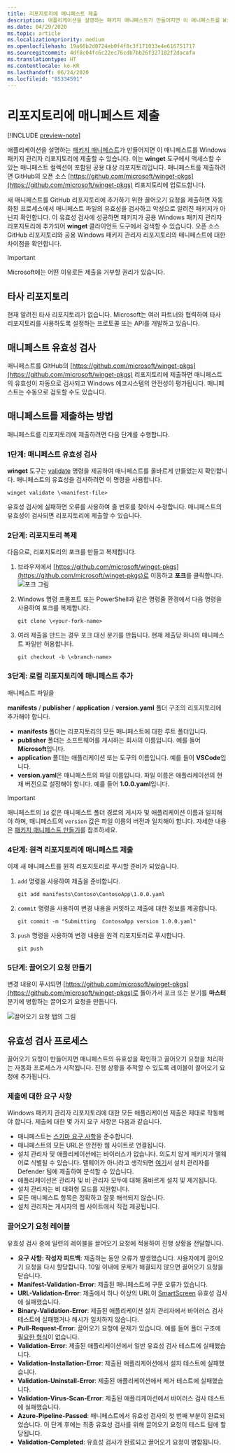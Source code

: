 ```yaml
---
title: 리포지토리에 매니페스트 제출
description: 애플리케이션을 설명하는 패키지 매니페스트가 만들어지면 이 매니페스트를 Windows 패키지 관리자 리포지토리에 제출할 수 있습니다.
ms.date: 04/29/2020
ms.topic: article
ms.localizationpriority: medium
ms.openlocfilehash: 19a66b2d0724eb0f4f8c3f171033e4e616751717
ms.sourcegitcommit: 4df8c04fc6c22ec76cdb7bb26f327182f2dacafa
ms.translationtype: HT
ms.contentlocale: ko-KR
ms.lasthandoff: 06/24/2020
ms.locfileid: "85334591"
---
```

# <a name="submit-your-manifest-to-the-repository"></a>리포지토리에 매니페스트 제출

[!INCLUDE [preview-note](../../includes/package-manager-preview.md)]

애플리케이션을 설명하는 [패키지 매니페스트](manifest.md)가 만들어지면 이 매니페스트를 Windows 패키지 관리자 리포지토리에 제출할 수 있습니다. 이는 **winget** 도구에서 액세스할 수 있는 매니페스트 컬렉션이 포함된 공용 대상 리포지토리입니다. 매니페스트를 제출하려면 GitHub의 오픈 소스 [https://github.com/microsoft/winget-pkgs](https://github.com/microsoft/winget-pkgs) 리포지토리에 업로드합니다.

새 매니페스트를 GitHub 리포지토리에 추가하기 위한 끌어오기 요청을 제출하면 자동화된 프로세스에서 매니페스트 파일의 유효성을 검사하고 악성으로 알려진 패키지가 아닌지 확인합니다. 이 유효성 검사에 성공하면 패키지가 공용 Windows 패키지 관리자 리포지토리에 추가되어 **winget** 클라이언트 도구에서 검색할 수 있습니다. 오픈 소스 GitHub 리포지토리와 공용 Windows 패키지 관리자 리포지토리의 매니페스트에 대한 차이점을 확인합니다.

> [!IMPORTANT]
> Microsoft에는 어떤 이유로든 제출을 거부할 권리가 있습니다.

## <a name="third-party-repositories"></a>타사 리포지토리

현재 알려진 타사 리포지토리가 없습니다. Microsoft는 여러 파트너와 협력하여 타사 리포지토리를 사용하도록 설정하는 프로토콜 또는 API를 개발하고 있습니다.

## <a name="manifest-validation"></a>매니페스트 유효성 검사

매니페스트를 GitHub의 [https://github.com/microsoft/winget-pkgs](https://github.com/microsoft/winget-pkgs) 리포지토리에 제출하면 매니페스트의 유효성이 자동으로 검사되고 Windows 에코시스템의 안전성이 평가됩니다. 매니페스트는 수동으로 검토할 수도 있습니다.

## <a name="how-to-submit-your-manifest"></a>매니페스트를 제출하는 방법

매니페스트를 리포지토리에 제출하려면 다음 단계를 수행합니다.

### <a name="step-1-validate-your-manifest"></a>1단계: 매니페스트 유효성 검사

**winget** 도구는 [validate](..\winget\validate.md) 명령을 제공하여 매니페스트를 올바르게 만들었는지 확인합니다. 매니페스트의 유효성을 검사하려면 이 명령을 사용합니다.

```CMD
winget validate \<manifest-file>
```

유효성 검사에 실패하면 오류를 사용하여 줄 번호를 찾아서 수정합니다. 매니페스트의 유효성이 검사되면 리포지토리에 제출할 수 있습니다.

### <a name="step-2-clone-the-repository"></a>2단계: 리포지토리 복제

다음으로, 리포지토리의 포크를 만들고 복제합니다.

1. 브라우저에서 [https://github.com/microsoft/winget-pkgs](https://github.com/microsoft/winget-pkgs)로 이동하고 **포크**를 클릭합니다.
    ![포크 그림](images\fork.png)

2. Windows 명령 프롬프트 또는 PowerShell과 같은 명령줄 환경에서 다음 명령을 사용하여 포크를 복제합니다.
    ```CMD
    git clone \<your-fork-name>
    ```

 3. 여러 제출을 만드는 경우 포크 대신 분기를 만듭니다. 현재 제출당 하나의 매니페스트 파일만 허용합니다.
    ```CMD
    git checkout -b \<branch-name>
    ```

### <a name="step-3-add-your-manifest-to-the-local-repository"></a>3단계: 로컬 리포지토리에 매니페스트 추가

매니페스트 파일을

**manifests** / **publisher** / **application** / **version.yaml** 폴더 구조의 리포지토리에 추가해야 합니다.

* **manifests** 폴더는 리포지토리의 모든 매니페스트에 대한 루트 폴더입니다.
* **publisher** 폴더는 소프트웨어를 게시하는 회사의 이름입니다. 예를 들어 **Microsoft**입니다.
* **application** 폴더는 애플리케이션 또는 도구의 이름입니다. 예를 들어 **VSCode**입니다.
* **version.yaml**은 매니페스트의 파일 이름입니다. 파일 이름은 애플리케이션의 현재 버전으로 설정해야 합니다. 예를 들어 **1.0.0.yaml**입니다.

>[!IMPORTANT]
> 매니페스트의 `Id` 값은 매니페스트 폴더 경로의 게시자 및 애플리케이션 이름과 일치해야 하며, 매니페스트의 `version` 값은 파일 이름의 버전과 일치해야 합니다. 자세한 내용은 [패키지 매니페스트 만들기](manifest.md#tips-and-best-practices)를 참조하세요.

### <a name="step-4-submit-your-manifest-to-the-remote-repository"></a>4단계: 원격 리포지토리에 매니페스트 제출

이제 새 매니페스트를 원격 리포지토리로 푸시할 준비가 되었습니다.

1. `add` 명령을 사용하여 제출을 준비합니다.
    ```CMD
    git add manifests\Contoso\ContosoApp\1.0.0.yaml
    ```

2. `commit` 명령을 사용하여 변경 내용을 커밋하고 제출에 대한 정보를 제공합니다.
    ```CMD
    git commit -m "Submitting  ContosoApp version 1.0.0.yaml"
    ```

3. `push` 명령을 사용하여 변경 내용을 원격 리포지토리로 푸시합니다.
    ```CMD
    git push
    ```

### <a name="step-5-create-a-pull-request"></a>5단계: 끌어오기 요청 만들기

변경 내용이 푸시되면 [https://github.com/microsoft/winget-pkgs](https://github.com/microsoft/winget-pkgs)로 돌아가서 포크 또는 분기를 **마스터** 분기에 병합하는 끌어오기 요청을 만듭니다.

![끌어오기 요청 탭의 그림](images\pull-request.png)

## <a name="validation-process"></a>유효성 검사 프로세스

끌어오기 요청이 만들어지면 매니페스트의 유효성을 확인하고 끌어오기 요청을 처리하는 자동화 프로세스가 시작됩니다. 진행 상황을 추적할 수 있도록 레이블이 끌어오기 요청에 추가됩니다.

### <a name="submission-expectations"></a>제출에 대한 요구 사항

Windows 패키지 관리자 리포지토리에 대한 모든 애플리케이션 제출은 제대로 작동해야 합니다. 제출에 대한 몇 가지 요구 사항은 다음과 같습니다.

* 매니페스트는 [스키마 요구 사항](manifest.md#manifest-contents)을 준수합니다.
* 매니페스트의 모든 URL은 안전한 웹 사이트로 연결됩니다.
* 설치 관리자 및 애플리케이션에는 바이러스가 없습니다. 의도치 않게 패키지가 맬웨어로 식별될 수 있습니다. 맬웨어가 아니라고 생각되면 [여기](https://www.microsoft.com/wdsi/filesubmission)서 설치 관리자를 Defender 팀에 제출하여 분석할 수 있습니다.
* 애플리케이션은 관리자 및 비 관리자 모두에 대해 올바르게 설치 및 제거됩니다.
* 설치 관리자는 비 대화형 모드를 지원합니다.
* 모든 매니페스트 항목은 정확하고 잘못 해석되지 않습니다.
* 설치 관리자는 게시자의 웹 사이트에서 직접 제공됩니다.

### <a name="pull-request-labels"></a>끌어오기 요청 레이블

유효성 검사 중에 일련의 레이블을 끌어오기 요청에 적용하여 진행 상황을 전달합니다.

* **요구 사항: 작성자 피드백**: 제출하는 동안 오류가 발생했습니다. 사용자에게 끌어오기 요청을 다시 할당합니다. 10일 이내에 문제가 해결되지 않으면 끌어오기 요청을 닫습니다.
* **Manifest-Validation-Error**: 제출된 매니페스트에 구문 오류가 있습니다.
* **URL-Validation-Error**: 제출에서 하나 이상의 URL이 [SmartScreen](https://docs.microsoft.com/windows/security/threat-protection/microsoft-defender-smartscreen/microsoft-defender-smartscreen-overview) 유효성 검사에 실패했습니다.
* **Binary-Validation-Error**: 제출된 애플리케이션 설치 관리자에서 바이러스 검사 테스트에 실패했거나 해시가 일치하지 않습니다.
* **Pull-Request-Error**: 끌어오기 요청에 문제가 있습니다. 예를 들어 폴더 구조에 [필요한 형식](#step-3-add-your-manifest-to-the-local-repository)이 없습니다.
* **Validation-Error**: 제출된 애플리케이션에서 일반 유효성 검사 테스트에 실패했습니다.
* **Validation-Installation-Error**: 제출된 애플리케이션에서 설치 테스트에 실패했습니다.
* **Validation-Uninstall-Error**: 제출된 애플리케이션에서 제거 테스트에 실패했습니다.
* **Validation-Virus-Scan-Error**: 제출된 애플리케이션에서 바이러스 검사 테스트에 실패했습니다.
* **Azure-Pipeline-Passed**: 매니페스트에서 유효성 검사의 첫 번째 부분이 완료되었습니다. 이 단계 후에는 최종 유효성 검사를 위해 끌어오기 요청이 테스트 팀에 할당됩니다.
* **Validation-Completed**: 유효성 검사가 완료되고 끌어오기 요청이 병합됩니다.
